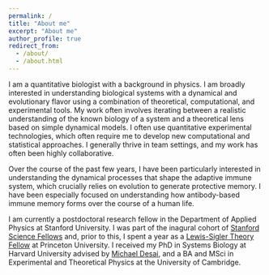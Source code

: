 ```yaml
---
permalink: /
title: "About me"
excerpt: "About me"
author_profile: true
redirect_from: 
  - /about/
  - /about.html
---
```


I am a quantitative biologist with a background in physics. I am broadly interested in understanding biological systems with a dynamical and evolutionary flavor using a combination of theoretical, computational, and experimental tools. My work often involves iterating between a realistic understanding of the known biology of a system and a theoretical lens based on simple dynamical models. I often use quantitative experimental technologies, which often require me to develop new computational and statistical approaches. I generally thrive in team settings, and my work has often been highly collaborative.

Over the course of the past few years, I have been particularly interested in understanding the dynamical processes that shape the adaptive immune system, which crucially relies on evolution to generate protective memory. I have been especially focused on  understanding how antibody-based immune memory forms over the course of a human life.

I am currently a postdoctoral research fellow in the Department of Applied Physics at Stanford University. I was part of the inagural cohort of [Stanford Science Fellows](https://www.google.com/url?q=https%3A%2F%2Fstanfordsciencefellows.stanford.edu&sa=D&sntz=1&usg=AOvVaw0dQ510frxFyKJI350F9Ibv) and, prior to this, I spent a year as a [Lewis-Sigler Theory Fellow](https://www.google.com/url?q=https%3A%2F%2Flsi.princeton.edu%2Fpeople%2Flewis-sigler-fellows&sa=D&sntz=1&usg=AOvVaw3WwTGzp5cLvtk2gvNyHghJ) at Princeton University.  I received my PhD in Systems Biology at Harvard University advised by [Michael Desai](http://www.google.com/url?q=http%3A%2F%2Fwww.desai-lab.com&sa=D&sntz=1&usg=AOvVaw0tgNhPlaKEDh3ooruR0CqO),  and a BA and MSci in Experimental and Theoretical Physics at the University of Cambridge.
